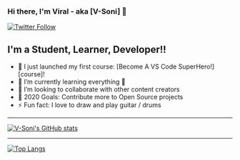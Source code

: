 ### Hi there, I'm Viral - aka [V-Soni] 👋

[![Twitter Follow](https://img.shields.io/twitter/follow/SViralSoni?color=1DA1F2&logo=twitter&style=for-the-badge)](https://twitter.com/SViralSoni)

## I'm a Student, Learner, Developer!!

- 🔭 I just launched my first course: [Become A VS Code SuperHero!][course]!
- 🌱 I’m currently learning everything 🤣
- 👯 I’m looking to collaborate with other content creators
- 🥅 2020 Goals: Contribute more to Open Source projects
- ⚡ Fun fact: I love to draw and play guitar / drums


---

[![V-Soni's GitHub stats](https://github-readme-stats.vercel.app/api?username=V-Soni&show_icons=true&theme=default)](https://github.com/V-Soni/github-readme-stats)

---
[![Top Langs](https://github-readme-stats.vercel.app/api/top-langs/?username=V-Soni&layout=compact)](https://github.com/V-Soni/github-readme-stats)



